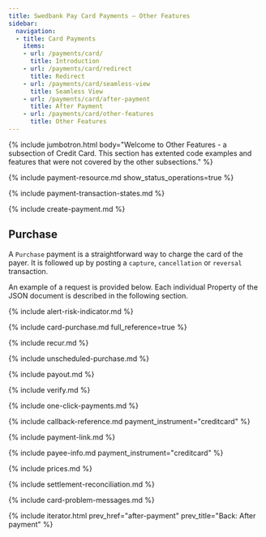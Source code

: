 ```yaml
---
title: Swedbank Pay Card Payments – Other Features
sidebar:
  navigation:
  - title: Card Payments
    items:
    - url: /payments/card/
      title: Introduction
    - url: /payments/card/redirect
      title: Redirect
    - url: /payments/card/seamless-view
      title: Seamless View
    - url: /payments/card/after-payment
      title: After Payment
    - url: /payments/card/other-features
      title: Other Features
---
```


{% include jumbotron.html body="Welcome to Other Features - a subsection of
Credit Card. This section has extented code examples and features that were not
covered by the other subsections." %}

{% include payment-resource.md show_status_operations=true %}

{% include payment-transaction-states.md %}

{% include create-payment.md %}

## Purchase

A `Purchase` payment is a straightforward way to charge the card of the payer.
It is followed up by posting a `capture`, `cancellation` or `reversal` transaction.

An example of a request is provided below. Each individual Property of the JSON
document is described in the following section.

{% include alert-risk-indicator.md %}

{% include card-purchase.md full_reference=true %}

{% include recur.md %}

{% include unscheduled-purchase.md %}

{% include payout.md %}

{% include verify.md %}

{% include one-click-payments.md %}

{% include callback-reference.md payment_instrument="creditcard" %}

{% include payment-link.md %}

{% include payee-info.md payment_instrument="creditcard" %}

{% include prices.md %}

{% include settlement-reconciliation.md %}

{% include card-problem-messages.md %}

{% include iterator.html prev_href="after-payment" prev_title="Back: After
payment"  %}

[purchase]: #purchase
[user-agent-definition]: https://en.wikipedia.org/wiki/User_agent
[cancel]: /payments/card/after-payment#cancellations
[capture]: /payments/card/after-payment#Capture
[callback]: /payments/card/other-features#callback
[mcc]: https://en.wikipedia.org/wiki/Merchant_category_code
[price-resource]: /payments/card/other-features#prices
[redirect]: /payments/card/redirect
[hosted-view]: /payments/card/seamless-view
[one-click-payments]: #one-click-payments
[split-settlement]: #split-settlement
[settlement-and-reconciliation]: #settlement-and-reconciliation
[recurrence]: #recur
[verify]: #verify
[payout]: #payout
[card-payment]: /assets/img/payments/card-payment.png
